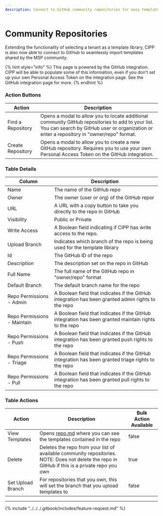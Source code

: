 ```yaml
---
description: Connect to GitHub community repositories for easy template creation!
---
```


# Community Repositories

Extending the functionality of selecting a tenant as a template library, CIPP is also now able to connect to GitHub to seamlessly import templates shared by the MSP community.

{% hint style="info" %}
This page is powered by the GitHub integration. CIPP will be able to populate some of this information, even if you don't set up your own Personal Access Token on the integration page. See the GitHub integration page for more.
{% endhint %}

### Action Buttons

| Action            | Description                                                                                                                                                                                    |
| ----------------- | ---------------------------------------------------------------------------------------------------------------------------------------------------------------------------------------------- |
| Find a Repository | Opens a modal to allow you to locate additional community GitHub repositories to add to your list. You can search by GitHub user or organization or enter a repository in "owner/repo" format. |
| Create Repository | Opens a modal to allow you to create a new GitHub repository. Requires you to use your own Personal Access Token on the GitHub integration.                                                    |

### Table Details

| Column                      | Description                                                                                           |
| --------------------------- | ----------------------------------------------------------------------------------------------------- |
| Name                        | The name of the GitHub repo                                                                           |
| Owner                       | The owner (user or org) of the GitHub repor                                                           |
| URL                         | A URL with a copy button to take you directly to the repo in GitHub                                   |
| Visibility                  | Public or Private                                                                                     |
| Write Access                | A Boolean field indicating if CIPP has write access to the repo.                                      |
| Upload Branch               | Indicates which branch of the repo is being used for the template library                             |
| Id                          | The GitHub ID of the repo                                                                             |
| Description                 | The description set on the repo in GitHub                                                             |
| Full Name                   | The full name of the GitHub repo in "owner/repo" format                                               |
| Default Branch              | The default branch name for the repo                                                                  |
| Repo Permissions - Admin    | A Boolean field that indicates if the GitHub integration has been granted admin rights to the repo    |
| Repo Permissions - Maintain | A Boolean field that indicates if the GitHub integration has been granted maintain rights to the repo |
| Repo Permissions - Push     | A Boolean field that indicates if the GitHub integration has been granted push rights to the repo     |
| Repo Permissions - Triage   | A Boolean field that indicates if the GitHub integration has been granted triage rights to the repo   |
| Repo Permissions - Pull     | A Boolean field that indicates if the GitHub integration has been granted pull rights to the repo     |

### Table Actions

<table><thead><tr><th>Action</th><th>Description</th><th data-type="checkbox">Bulk Action Available</th></tr></thead><tbody><tr><td>View Templates</td><td>Opens <a data-mention href="repo.md">repo.md</a> where you can see the templates contained in the repo</td><td>false</td></tr><tr><td>Delete</td><td>Deletes the repo from your list of available community repositories. NOTE: Does not delete the repo in GitHub if this is a private repo you own</td><td>true</td></tr><tr><td>Set Upload Branch</td><td>For repositories that you own, this will set the branch that you upload templates to</td><td>false</td></tr></tbody></table>

***

{% include "../../../.gitbook/includes/feature-request.md" %}
